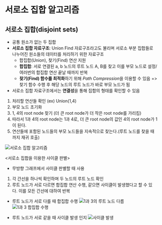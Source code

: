 # 서로소 집합 알고리즘
## 서로소 집합(disjoint sets)
- 공통 원소가 없는 두 집합
- **서로소 집합 자료구조**: Union Find 자료구조라고도 불리며 서로소 부분 집합들로 나누어진 원소들의 데이터를 처리하기 위한 자료구조
  - 합집합(Union), 찾기(Find) 연산 지원
  - **합집합**: 서로 연결된 a, b 노드의 루트 노드 A, B를 찾고 이를 부모 노드로 설정/ 여러번의 합집합 연산 끝날 때까지 반복
  - **찾기(Find) 함수를 최적화**하기 위해 *Path Compression*을 이용할 수 있음 => 찾기 함수 수행 후 해당 노드의 루트 노드가 바로 부모 노드가 됨
- 서로소 집합 자료구조에서는 **연결성**을 통해 집합의 형태를 확인할 수 있음

1. 처리할 연산들 확인 (ex) Union(1,4)
2. 부모 노드 초기화
3. 1, 4의 root node 찾기 (더 큰 root node가 더 작은 root node를 가리킴)
4. 따라서 1과 4의 root node는 1과 4로, 더 큰 root node의 값인 4의 root node가 1이 된다.
5. 연산들에 포함된 노드들의 부모 노드들을 지속적으로 찾는다.(루트 노드를 찾을 때까지 재귀 호출)

![서로소 집합 알고리즘](https://velog.velcdn.com/images/giraffelim/post/ac6af4b0-b8ad-45c1-b29d-d69165b03cf7/image.png)

<서로소 집합을 이용한 사이클 판별>
- 무방향 그래프에서 사이클 판별할 때 사용
1. 각 간선을 하나씩 확인하며 두 노드의 루트 노드 확인
2. 루트 노드가 서로 다르면 합집합 연산 수행, 같으면 사이클이 발생했다고 할 수 있다. 이를 모든 간선에 대하여 반복

- 루트 노드가 서로 다를 때 합집합 수행
![1과 3의 루트 노드 다름](https://mblogthumb-phinf.pstatic.net/MjAyMjA4MDlfMjk5/MDAxNjYwMDQwNzY2MTY5.gtqMj9ytJBCvabIqOnKG-bjLUEirO3p3aH-6yunJ6zUg.WC0x98ZytImqmuA_R8Sja431dGZvbSlxuMcX5i8o_jgg.PNG.chanmuzi/image.png?type=w800)
![1과 3 합집합 수행](https://mblogthumb-phinf.pstatic.net/MjAyMjA4MDlfOTAg/MDAxNjYwMDQwNzg1MjM3.h0KvAcrCFSR9TNF6fBoQHbRp5keirl9PrK1Z8SU1Hhsg.ajlAjyx8cMID2IU0OOjmvdnP3JMUDo_SXdP9c7yMQKkg.PNG.chanmuzi/image.png?type=w800)

- 루트 노드가 서로 같을 때 사이클 발생 인지
![사이클 발생](https://mblogthumb-phinf.pstatic.net/MjAyMjA4MDlfMjI3/MDAxNjYwMDQwODE2NDUx.0z8DknjQq74G7fBqFJ1ZYw1auXXhL0n96fEihm3pyQ8g.iQcsDqaDZvyPKWa8UNgcAke-lwa7HHcykTYCtJSLWbwg.PNG.chanmuzi/image.png?type=w800)

